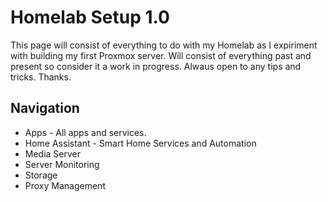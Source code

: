 # Homelab Setup 1.0
This page will consist of everything to do with my Homelab as I expiriment with building my first Proxmox server. Will consist of everything past and present so consider it a work in progress. Alwaus open to any tips and tricks. Thanks.

## Navigation
* Apps - All apps and services.
* Home Assistant - Smart Home Services and Automation
* Media Server
* Server Monitoring
* Storage
* Proxy Management

